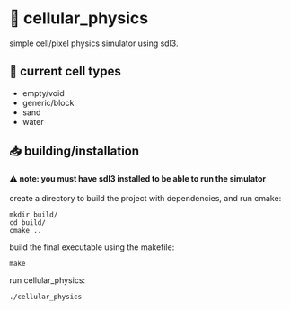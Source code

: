 # 📑 cellular_physics
simple cell/pixel physics simulator using sdl3.

## 🧱 current cell types
  * empty/void
  * generic/block
  * sand
  * water
 
## 📥 building/installation
#### ⚠️ note: you must have sdl3 installed to be able to run the simulator
create a directory to build the project with dependencies, and run cmake:
```
mkdir build/
cd build/
cmake ..  
```

build the final executable using the makefile:
```
make
```

run cellular_physics:
```
./cellular_physics
```

